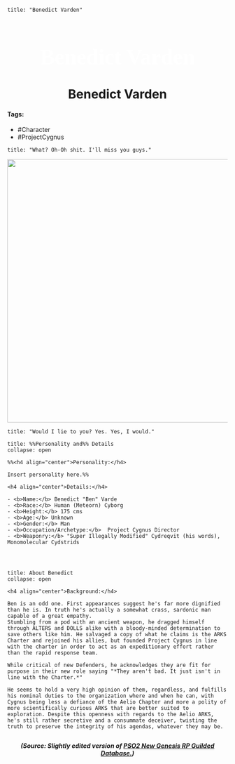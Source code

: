 ```markdown

title: "Benedict Varden"

```

<h1 align="center" style="color: #ffffff; font-family:pso2_font; font-size:50px;">Benedict Varden</h1>
<h1 align="center">Benedict Varden</h1>

#### Tags:

- #Character
- #ProjectCygnus


```ad-quote
title: "What? Oh-Oh shit. I'll miss you guys."
```

<p align="center">
	<img width="600" src="C:\Users\edvin\Documents\ObsidianVaults\PSO2RP\Images\Benedict\Benedict1.png">
</p>

```ad-quote
title: "Would I lie to you? Yes. Yes, I would."
```



```ad-summary
title: %%Personality and%% Details
collapse: open

%%<h4 align="center">Personality:</h4>

Insert personality here.%%

<h4 align="center">Details:</h4>

- <b>Name:</b> Benedict "Ben" Varde
- <b>Race:</b> Human (Meteorn) Cyborg
- <b>Height:</b> 175 cms 
- <b>Age:</b> Unknown
- <b>Gender:</b> Man
- <b>Occupation/Archetype:</b>  Project Cygnus Director
- <b>Weaponry:</b> "Super Illegally Modified" Cydreqvit (his words), Monomolecular Cydstrids




```

```ad-summary
title: About Benedict
collapse: open

<h4 align="center">Background:</h4>

Ben is an odd one. First appearances suggest he's far more dignified than he is. In truth he's actually a somewhat crass, sardonic man capable of a great empathy. 
Stumbling from a pod with an ancient weapon, he dragged himself through ALTERS and DOLLS alike with a bloody-minded determination to save others like him. He salvaged a copy of what he claims is the ARKS Charter and rejoined his allies, but founded Project Cygnus in line with the charter in order to act as an expeditionary effort rather than the rapid response team. 

While critical of new Defenders, he acknowledges they are fit for purpose in their new role saying "*They aren't bad. It just isn't in line with the Charter.*" 

He seems to hold a very high opinion of them, regardless, and fulfills his nominal duties to the organization where and when he can, with Cygnus being less a defiance of the Aelio Chapter and more a polity of more scientifically curious ARKS that are better suited to exploration. Despite this openness with regards to the Aelio ARKS, he's still rather secretive and a consummate deceiver, twisting the truth to preserve the integrity of his agendas, whatever they may be.


```



***<p align="center">(Source: Slightly edited version of <a href="https://www.guilded.gg/PSO2NGS-RPC/groups/QzRJ45qz/channels/af8cd38e-eb2c-467d-bc6b-1f648e24773f/forums/836787112">PSO2 New Genesis RP Guilded Database.</a>)</p>***